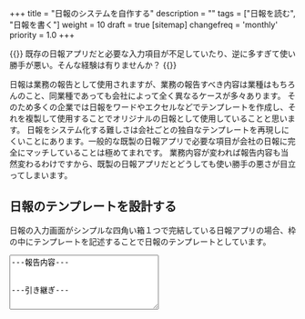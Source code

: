 +++
title = "日報のシステムを自作する"
description = ""
tags = ["日報を読む", "日報を書く"]
weight = 10
draft = true
[sitemap]
  changefreq = 'monthly'
  priority = 1.0
+++


{{<alice pos="right" icon="pc">}}
既存の日報アプリだと必要な入力項目が不足していたり、逆に多すぎて使い勝手が悪い。そんな経験は有りませんか？
{{</alice>}}

日報は業務の報告として使用されますが、業務の報告すべき内容は業種はもちろんのこと、同業種であっても会社によって全く異なるケースが多々あります。
そのため多くの企業では日報をワードやエクセルなどでテンプレートを作成し、それを複製して使用することでオリジナルの日報として使用していることと思います。
日報をシステム化する難しさは会社ごとの独自なテンプレートを再現しにくいことにあります。一般的な既製の日報アプリで必要な項目が会社の日報に完全にマッチしていることは極めてまれです。
業務内容が変われば報告内容も当然変わるわけですから、既製の日報アプリだとどうしても使い勝手の悪さが目立ってしまいます。

## 日報のテンプレートを設計する

日報の入力画面がシンプルな四角い箱１つで完結している日報アプリの場合、枠の中にテンプレートを記述することで日報のテンプレートとしています。

<textarea name="example" cols="30" rows="6">
---報告内容---


---引き継ぎ---
</textarea>


